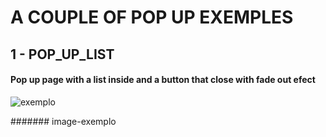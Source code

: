 # A COUPLE OF POP UP EXEMPLES

## 1 - POP_UP_LIST

#### Pop up page with a list inside and a button that close with fade out efect


![exemplo]('https://github.com/ter-9001/bootstrap-exemplos/blob/master/navbar%20styles/Screenshot_50.png)

####### image-exemplo
